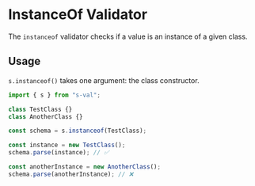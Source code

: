 # InstanceOf Validator

The `instanceof` validator checks if a value is an instance of a given class.

## Usage

`s.instanceof()` takes one argument: the class constructor.

```typescript
import { s } from "s-val";

class TestClass {}
class AnotherClass {}

const schema = s.instanceof(TestClass);

const instance = new TestClass();
schema.parse(instance); // ✅

const anotherInstance = new AnotherClass();
schema.parse(anotherInstance); // ❌
```
